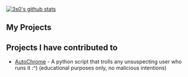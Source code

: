 [![3s0's github stats](https://github-readme-stats.vercel.app/api?username=3s0&count_private=true&theme=dracula)](https://github.com/anuraghazra/github-readme-stats)


## My Projects


## Projects I have contributed to
- [AutoChrome](https://github.com/onion/AutoChrome) - A python script that trolls any unsuspecting user who runs it :^) (educational purposes only, no malicious intentions)
